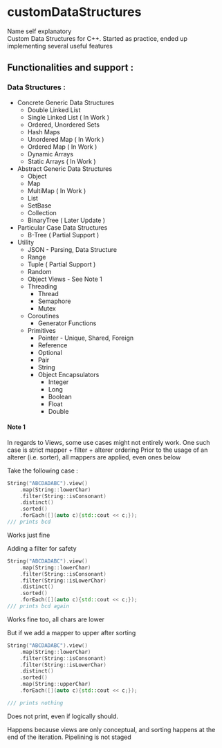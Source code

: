 # customDataStructures

Name self explanatory\
Custom Data Structures for C++. Started as practice, ended up implementing several useful features

## Functionalities and support : 

### Data Structures :
* Concrete Generic Data Structures
  * Double Linked List
  * Single Linked List ( In Work )
  * Ordered, Unordered Sets
  * Hash Maps
  * Unordered Map ( In Work )
  * Ordered Map ( In Work )
  * Dynamic Arrays
  * Static Arrays ( In Work )
* Abstract Generic Data Structures 
  * Object
  * Map
  * MultiMap ( In Work )
  * List
  * SetBase
  * Collection
  * BinaryTree ( Later Update )
* Particular Case Data Structures
  * B-Tree ( Partial Support )
* Utility 
  * JSON - Parsing, Data Structure
  * Range
  * Tuple ( Partial Support )  
  * Random  
  * Object Views - See Note 1
  * Threading
    * Thread
    * Semaphore
    * Mutex
  * Coroutines
    * Generator Functions  
  * Primitives
    * Pointer - Unique, Shared, Foreign
    * Reference
    * Optional
    * Pair
    * String
    * Object Encapsulators 
      * Integer
      * Long
      * Boolean
      * Float
      * Double
  
#### Note 1
In regards to Views, some use cases might not entirely work. 
One such case is strict mapper + filter + alterer ordering
Prior to the usage of an alterer (i.e. sorter), all mappers are applied, even ones below

Take the following case : 

```c++
String("ABCDADABC").view()
    .map(String::lowerChar)
    .filter(String::isConsonant)
    .distinct()
    .sorted()
    .forEach([](auto c){std::cout << c;});
/// prints bcd
```

Works just fine

Adding a filter for safety

```c++
String("ABCDADABC").view()
    .map(String::lowerChar)
    .filter(String::isConsonant)
    .filter(String::isLowerChar)
    .distinct()
    .sorted()
    .forEach([](auto c){std::cout << c;});
/// prints bcd again
```

Works fine too, all chars are lower

But if we add a mapper to upper after sorting

```c++
String("ABCDADABC").view()
    .map(String::lowerChar)
    .filter(String::isConsonant)
    .filter(String::isLowerChar)
    .distinct()
    .sorted()
    .map(String::upperChar)
    .forEach([](auto c){std::cout << c;});

/// prints nothing
```

Does not print, even if logically should.

Happens because views are only conceptual, and sorting
happens at the end of the iteration. Pipelining is not staged
